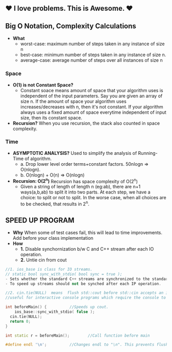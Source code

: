## :heart: I love problems. This is Awesome. :heart:

## Big O Notation, Complexity Calculations
- **What**
  - worst-case: maximum number of steps taken in any instance of size n
  - best-case: minimum number of steps taken in any instance of size n.
  - average-case: average number of steps over all instances of size n
### Space
- **O(1) is not Constant Space?** 
  - Constant soace means amount of space that your algorithm uses is independent of the input parameters. Say you are given an array of size n. If the amount of space your algorithm uses increases/decreases with n, then it's not constant. If your algorithm always uses a fixed amount of space everytime independent of input size, then its constant space.
- **Recursion?** When you use recursion, the stack also counted in space complexity.
### Time
- **ASYMPTOTIC ANALYSIS?** Used to simplify the analysis of Running-Time of algorithm.
  - a. Drop lower level order terms+constant factors. 50nlogn => O(nlogn).
  - b. O(nlogn) + O(n) => O(nlogn)
- **Recursion: O(2<sup>n</sup>)** Recursion has space complexity of O(2<sup>n</sup>)
  - Given a string of length of length n (eg:ab), there are n+1 ways(a,b,ab) to split it into two parts. At each step, we have a choice: to split or not to split. In the worse case, when all choices are to be checked, that results in 2<sup>n</sup>.

## SPEED UP PROGRAM
- **Why** When some of test cases fail, this will lead to time improvements. Add before your class implementation
- **How**
	- **1.** Disable synchornization b/w C and C++ stream after each IO operation.
	- **2.** Untie cin from cout
```c++
//1. ios_base is class for IO streams.
// static bool sync_with_stdio( bool sync = true );
- Sets whether the standard C++ streams are synchronized to the standard C streams after each input/output operation.
- To speed up streams should not be synched after each IP operation.

//2. cin.tie(NULL)	means  flush std::cout before std::cin accepts an input.
//useful for interactive console programs which require the console to be updated constantly

int beforeMain() {			//Speeds up cout.
	ios_base::sync_with_stdio( false );
  cin.tie(NULL);
  return 0;
}

int static r = beforeMain();		//Call function before main

#define endl '\n';			//Changes endl to "\n". This prevents flushing buffer for each line.
```
